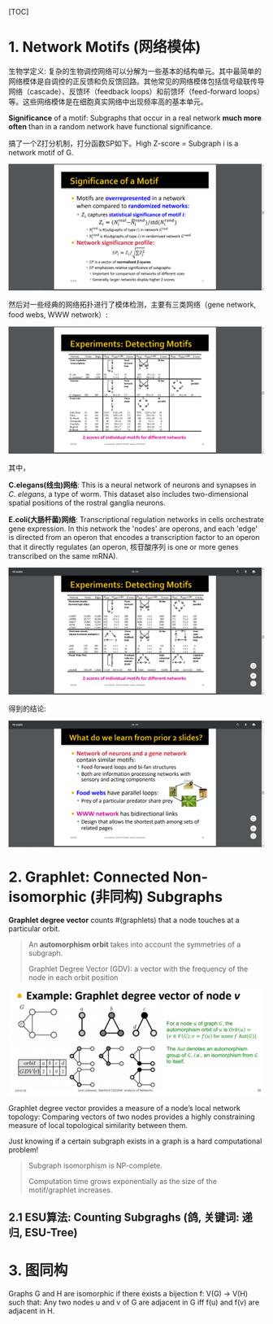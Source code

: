 [TOC]

# 1. Network Motifs (网络模体)

生物学定义: 复杂的生物调控网络可以分解为一些基本的结构单元。其中最简单的网络模体是自调控的正反馈和负反馈回路。其他常见的网络模体包括信号级联传导网络（cascade）、反馈环（feedback loops）和前馈环（feed-forward loops）等。这些网络模体是在细胞真实网络中出现频率高的基本单元。

**Significance** of a motif: Subgraphs that occur in a real network **much more often** than in a random network have functional significance.

搞了一个Z打分机制，打分函数SP如下。High Z-score = Subgraph i is a network motif of G.

![](./imgs/20.png)

然后对一些经典的网络拓扑进行了模体检测，主要有三类网络（gene network, food webs, WWW network）:

![](./imgs/22.png)

其中，

**C.elegans(线虫)网络**: This is a neural network of neurons and synapses in *C. elegans*, a type of worm. This dataset also includes two-dimensional spatial positions of the rostral ganglia neurons. 

**E.coli(大肠杆菌)网络**: Transcriptional regulation networks in cells orchestrate gene expression. In this network the 'nodes' are operons, and each 'edge' is directed from an operon that encodes a transcription factor to an operon that it directly regulates (an operon, 核苷酸序列 is one or more genes transcribed on the same mRNA). 

![](./imgs/23.png)

得到的结论:

![](./imgs/21.png)

# 2. Graphlet: Connected Non-isomorphic (非同构) Subgraphs

**Graphlet degree vector** counts #(graphlets) that a node touches at a particular orbit.

> An **automorphism orbit** takes into account the symmetries of a subgraph.
>
> Graphlet Degree Vector (GDV): a vector with the frequency of the node in each orbit position  

<img src="./imgs/24.PNG" style="zoom:50%;" />

Graphlet degree vector provides a measure of a node’s local network topology: Comparing vectors of two nodes provides a highly constraining measure of local topological similarity between them.

Just knowing if a certain subgraph exists in a graph is a hard computational problem!

> Subgraph isomorphism is NP-complete. 
>
> Computation time grows exponentially as the size of the motif/graphlet increases.

## 2.1 ESU算法: Counting Subgraghs (鸽, 关键词: 递归, ESU-Tree)

# 3. 图同构

Graphs G and H are isomorphic if there exists a bijection f: V(G) → V(H) such that: Any two nodes u and v of G are adjacent in G iff f(u) and f(v) are adjacent in H. 